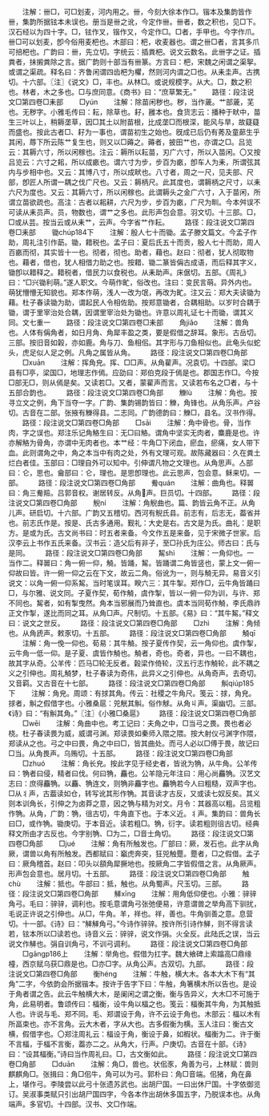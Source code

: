 <!-- { "loadSidebar": true } -->
　　注解：卌□，可□划麦，河内用之。卌，今刻大徐本作□。锴本及集韵皆作卌，集韵所据铉本未误也。册当是卌之讹，今定作卌。卌者，数之积也，见□下。汉石经以为四十字。□，铉作叉，锴作又，今定作□。□者，手甲也。今字作爪。卌□可以划麦，卽今俗用麦杷也。木部曰：杷，收麦器也。谓之卌□者，言其多爪可掊杷也。广韵曰：卌，先立切。字统云：插粪杷。说文云数名。此卌字之证。插粪者，抺摋粪除之言。据广韵则十部当有卌篆。方言曰：杷，宋魏之闲谓之渠挐。或谓之渠疏。释名曰：齐鲁闲谓四齿杷为欋，然则河内谓之□也。从耒圭声。古携切。十六部。〖注〗《说文》□，丰也。从林□。或说规模字。从大。□，数之积也。林者，木之多也。□与庶同意。《商书》曰：“庶草繁无。”
　　路径：段注说文□第四卷□耒部
　　□yún
　　注解：除苗闲秽也。秽，当作薉。艹部薉，芜也。无秽字。小雅毛传曰：耘，除草也。耔，雝本也。食货志云：播种于畎中，苗生三叶以上，稍耨垄草，因□其土以附苗根，比成垄□而根深，能风与旱，故薿薿而盛也。按此古者□、耔为一事也，谓苗初生之始也。旣成已后仍有莠及童蓈生乎其闲，蓐下所云陈艹复生也，则又以□薅之。薅者，披田艹也，亦谓之□。吕览云：其耨六寸，所以闲稼也。注云：耨所以耘苗，刃广六寸，所以入苗闲。〇又按吕览云：六寸之耜，所以成畞也。谓六寸为步，步百为畞，卽车人为耒，所谓弦其内与步相中也。又云：其博八寸，所以成畎也。八寸者，周之一尺，见夫部、尺部，卽匠人所谓一耦之伐广尺也。又云：耨柄尺。此其度也，谓耨柄之尺寸，以耒六尺为度也。又云：其耨六寸，所以闲稼也。此谓耨头之金广六寸，入于苗闲，所谓立苗欲疏也。高注：古者以耜耕，六尺为步，步百为畞，广尺为甽。今本舛误不可读从耒员声。员，物数也，谓艹之多也。此形声包会意。羽文切。十三部。□，□或从芸。按当云或从耒艹，云声。今字省艹作耘。
　　路径：段注说文□第四卷□耒部
　　锄chúp184下
　　注解：殷人七十而锄。孟子滕文篇文。今孟子作助，周礼注引作莇。锄，耤税也。孟子曰：夏后氏五十而贡，殷人七十而助，周人百畞而彻，其实皆十一也。彻者，彻也。助者，藉也。赵曰：彻者，犹人彻取物也。藉者，借也，犹人相借力助之也。按耤、锄二篆皆偁古成语，而后释其字义，锄卽以耤释之。耤税者，借民力以食税也。从耒助声。床倨切。五部。《周礼》曰：“□兴锄利萌。”遂人职文。今萌作甿，俗改也。注曰：变民言萌。异外内也。萌犹懵懵无知貌也。郑本作萌，浅人一改为氓，再改为甿。注又云：郑大夫读锄为藉。杜子春读锄为助，谓起民人令相佐助。按郑意锄者，合耦相助。以岁时合耦于锄，谓于里宰治处合耦，因谓里宰治处为锄也。许意以周礼证七十而锄，谓其义同。文七重一
　　路径：段注说文□第四卷□耒部
　　角jiǎo
　　注解：兽角也。人体有偁角者，如日月角、角犀丰盈之类，要是假借之辞耳。象形。古岳切。三部。按旧音如榖，亦如鹿。角与刀、鱼相佀。其字形与刀鱼相似也。此龟头似蛇头，虎足似人足之例。凡角之属皆从角。
　　路径：段注说文□第四卷□角部
　　□xuān
　　注解：挥角皃。挥、□□声。从角雚声。况袁切。十四部。梁□县有□亭，梁国□，地理志作傿。应劭曰：郑伯克段于傿是也。郡国志作□。今按□部无□，则从傿是矣。又读若□。又者，蒙雚声而言。又读若布名之□者，与十五部合韵也。
　　路径：段注说文□第四卷□角部
　　觻lù
　　注解：角也。按寻立文之例，角下当夺一字。广韵、集韵锡韵皆曰：觻，角锋也。从角乐声。卢谷切。古音在二部。张掖有觻得县。二志同。广韵德韵曰：觻□，县名。汉书作得。
　　路径：段注说文□第四卷□角部
　　□sāi
　　注解：角中骨也。骨，当作肉，字之误也。郑注乐记角觡生曰：无□曰觡。谓角中坚实无肉者，麋鹿是也。许亦解觡为骨角，亦谓中无肉者也。本艹经：牛角□下闭血，瘀血，瘀痛，女人带下血。此则谓角之中，角之本当中有肉之处，外有文理可观。故陈藏器曰：久在粪土烂白者佳。玉部曰：□理自外可以知中。引伸谓凡物之文理也。从角思声。亼部曰：仑，思也。龠部曰：仑，理也。是思卽理也。此云思声，包会意。稣来切。一部。
　　路径：段注说文□第四卷□角部
　　觠quán
　　注解：曲角也。释嘼曰：角三觠羷。吕郭音权。谢居转反。从角声。巨员切。十四部。
　　路径：段注说文□第四卷□角部
　　觬ní
　　注解：角觬曲也。篇、韵皆云角不正。从角儿声。研启切。十六部。广韵又五稽切。西河有觬氏县。前志有，后志无，葢省并也。前志氏作是。按是、氏古多通用。觐礼：大史是右。古文是为氏。曲礼：是职方。是或为氏。古文尚书曰：时五者来备。今文作五是来备，见于宋微子世家。后汉李云上书作五氏来备。汉书云：造父后有非子，至□孙氏为庄公。师古曰：氏与是同。
　　路径：段注说文□第四卷□角部
　　觢shì
　　注解：一角仰也。一当作二。释嘼曰：角一俯一仰，觭。皆踊，觢。皆踊谓二角皆竖也，蒙上文一俯一仰故曰皆。许一俯一仰之云在下文，故云二角。俗讹为一，则与觭无异。易音义引说文：以角一俯一仰系觢。当时笔误耳。睽六三：其牛掣。郑作□，云牛角皆踊曰□，与尔雅、说文同。子夏作契，荀作觭，虞作掣，皆以一俯一仰为训，与许、郑不同也。觢者，如有掣曳然。角本当邪展而乃耸直也。虞本当同荀作觭，李氏鼎祚正文作掣，遂比而同之耳。从角□声。尺制切。十五部。《易》曰：“其牛觢。”释文曰：说文之世反。
　　路径：段注说文□第四卷□角部
　　□zhì
　　注解：角倾也。从角虒声。敕豕切。十五部。
　　路径：段注说文□第四卷□角部
　　觭qī
　　注解：角一俛一仰也。荀易：其牛觭。按子夏传作契，云一角仰也。虞作掣，云牛角一低一仰。是子夏、虞皆作觭也。觭者，奇也。奇者，异也。一曰不耦也，故其字从奇。公羊传：匹马□轮无反者。榖梁作倚轮，汉五行志作觭轮，此不耦之义之引伸也。周礼觭梦，杜子春读为奇伟，此异义之引伸也。从角奇声。去奇切。又音羁。又古音在十七部。
　　路径：段注说文□第四卷□角部
　　觓qiúp185下
　　注解：角皃。周颂：有捄其角。传云：社稷之牛角尺。笺云：捄，角皃。捄者，觓之假借字也。小雅桑扈：兕觥其觓。俗作觩。从角丩声。渠幽切。三部。《诗》曰：“有觓其角。”〖注〗《小雅□桑扈》
　　路径：段注说文□第四卷□角部
　　□wēi
　　注解：角曲中也。考工记曰：夫角之中，□当弓之畏。畏也者必桡。杜子春读畏为威，威谓弓渊。郑读畏如秦师入隈之隈。按大射仪弓渊字作隈，郑读从之也。弓之中曰畏，角之中曰□，皆其曲处。而弓人必以□傅于畏，故记曰□当。从角畏声。乌贿切。十五部。
　　路径：段注说文□第四卷□角部
　　□zhuó
　　注解：角长皃。按此字见于经史者，皆讹为觕，从牛角。公羊传曰：觕者曰侵，精者曰伐。何曰觕，麤也。公羊隐元年注曰：用心尚麤觕。汉艺文志曰：庶得麤觕。以麤、觕连文，则觕非麤字也。麤觕若今人曰粗糙，双声字也。□从丬声，古葢读如仓，转写讹其形作觕。其音读才古反，又或读七奴反矣。其义则本训角长，引伸之为卤莽之意，因之觕与精为对文。月令：其器高以粗。吕览粗作觕。从角，广韵：觕，徂古切，牛角直下也。于本义近。丬声。集韵曰：兽角长曰□，或作觕。锄庚切。于本音近。读若粗□。觕，衍字。读若粗则徂古切。经典释文所由才古反也。今字别觕、□为二，□音士角切。
　　路径：段注说文□第四卷□角部
　　□jué
　　注解：角有所触发也。厂部曰：厥，发石也。此字从角厥，谓兽以角有所触发。西都赋曰：竆虎奔突，狂兕触蹷。蹷者，□之假借。孟子曰：厥角稽首。赵曰：叩头以頟角犀撅地也。按厥角二字皆假借之言。从角厥声。形声包会意也。居月切。十五部。
　　路径：段注说文□第四卷□角部
　　触chù
　　注解：抵也。牛部曰：抵，触也。从角蜀声。尺玉切。三部。
　　路径：段注说文□第四卷□角部
　　觲xīnɡ
　　注解：用角低仰便也。小雅：骍骍角弓。毛曰：骍骍，调利也。按毛意谓角弓张弛便易，许意谓兽之举角高下驯扰，毛说正许说之引伸也。从□，牛角。羊，祥也。祥，善也。牛角驯善之意。息营切。十一部。《诗》曰：“觲觲角弓。”今诗作骍骍。按许所引诗作觲，则不得言读若，铉本所以□读若也。诗音义云：骍骍，说文作弲。火全反。此陆氏之误，当云说文作觲也。弲自训角弓，不训弓调利。
　　路径：段注说文□第四卷□角部
　　□ɡānɡp186上
　　注解：举角也。假借为扛字。魏大飨碑上索蹹高□鼎缘橦，西京赋乌获□鼎是也。□亦□字。从角公声。古双切。九部。
　　路径：段注说文□第四卷□角部
　　衡hénɡ
　　注解：牛触，横大木。各本大木下有“其角”二字，今依韵会所据锴本。按许于告字下曰：牛触，角箸横木所以告也。是设于角者谓之告。此云牛触横大木，是阑闲之谓之衡。衡与告异义，大木□不可施于角，此易明者。鲁颂传曰：楅衡，设牛角以楅之也。笺云：楅衡其牛角，为其触抵人也。许说与毛、郑不同。毛、郑谓设于角，许不云设于角也。木部云：楅以木有所畐束也。亦不言角。云大木者，字从大也。古多假衡为横。玉人注曰：衡古文横，假借字也。〇郑注周礼云：楅设于角，衡设于鼻，如椵状。楅衡为二。许于衡不言楅，于楅不言衡，葢亦二之。从角大，行声。户庚切。古音在十部。《诗》曰：“设其楅衡。”诗曰当作周礼曰。□，古文衡如此。
　　路径：段注说文□第四卷□角部
　　□duān
　　注解：角□，兽也。状佀豕，角善为弓，上林赋：兽则麒麒角□。张揖曰：角□佀牛，角可以为弓。郭朴曰：角□音端。佀猪，角在鼻上，堪作弓。李陵尝以此弓十张遗苏武也。出胡尸国。一曰出休尸国。十字依御览订。吴淑事类赋只引出胡尸国四字，今各本作出胡休多国五字，乃脱误本也。从角端声。多官切。十四部。汉书、文□作端。
